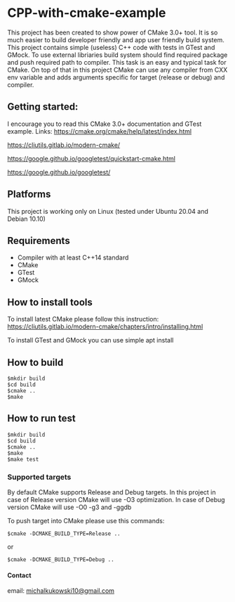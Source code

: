 # CPP-with-cmake-example

This project has been created to show power of CMake 3.0+ tool. It is so much easier to build developer friendly and app user friendly build system.
This project contains simple (useless) C++ code with tests in GTest and GMock.
To use external libriaries build system should find required package and push required path to compiler.
This task is an easy and typical task for CMake. On top of that in this project CMake can use any compiler from CXX env variable and adds arguments specific for target (release or debug) and compiler.

## Getting started:
I encourage you to read this CMake 3.0+ documentation and GTest example.
Links:
https://cmake.org/cmake/help/latest/index.html

https://cliutils.gitlab.io/modern-cmake/

https://google.github.io/googletest/quickstart-cmake.html

https://google.github.io/googletest/

## Platforms
This project is working only on Linux (tested under Ubuntu 20.04 and Debian 10.10)

## Requirements
* Compiler with at least C++14 standard
* CMake
* GTest
* GMock

## How to install tools
To install latest CMake please follow this instruction:
https://cliutils.gitlab.io/modern-cmake/chapters/intro/installing.html

To install GTest and GMock you can use simple apt install

## How to build
    $mkdir build
    $cd build
    $cmake ..
    $make

## How to run test
    $mkdir build
    $cd build
    $cmake ..
    $make
    $make test

### Supported targets
By default CMake supports Release and Debug targets.
In this project in case of Release version CMake will use -O3 optimization.
In case of Debug version CMake will use -O0 -g3 and -ggdb

To push target into CMake please use this commands:

    $cmake -DCMAKE_BUILD_TYPE=Release ..
or

    $cmake -DCMAKE_BUILD_TYPE=Debug ..

#### Contact
email: michalkukowski10@gmail.com
